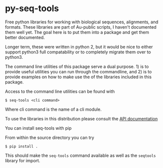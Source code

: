 # py-seq-tools
Free python libraries for working with biological sequences, alignments, and formats. These libraries are part of Au-public scripts, I haven't documented them well yet.  The goal here is to put them into a package and get them better documented.

Longer term, these were written in python 2, but it would be nice to either support python3 full compatability or to completely migrate them over to python3.

The command line utilities of this package serve a dual purpose. 1) is to provide useful utilities you can run through the commandline, and 2) is to provide examples on how to make use the of the libraries included in this package.

Access to the command line utilities can be found with

`$ seq-tools <cli command>`

Where cli command is the name of a cli module.

To use the libraries in this distribution please consult the [API documentation](https://github.com/jason-weirather/py-seq-tools/blob/master/manual.pdf)

You can install seq-tools with pip

From within the source directory you can try

`$ pip install .`

This should make the `seq-tools` command available as well as the `seqtools` library for import.
